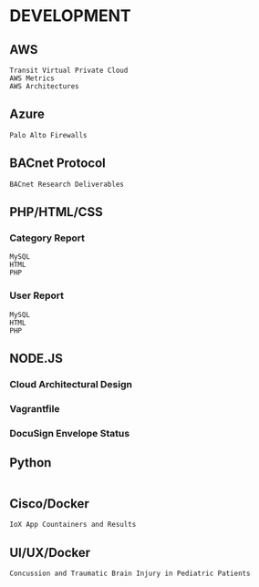# DEVELOPMENT
## AWS 
```
Transit Virtual Private Cloud
AWS Metrics
AWS Architectures
```
## Azure
```
Palo Alto Firewalls
```
## BACnet Protocol
```
BACnet Research Deliverables
```
## PHP/HTML/CSS
### Category Report
```
MySQL 
HTML
PHP
```
### User Report 
```
MySQL 
HTML
PHP
```
## NODE.JS
### Cloud Architectural Design
### Vagrantfile
### DocuSign Envelope Status 
## Python
```
```
## Cisco/Docker
```
IoX App Countainers and Results 
```
## UI/UX/Docker
```
Concussion and Traumatic Brain Injury in Pediatric Patients
```
